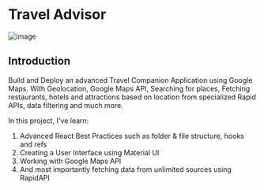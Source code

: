 # Travel Advisor

![image](https://user-images.githubusercontent.com/63361998/177350617-0adadce1-2462-4407-99d5-1a508f40f3d6.png)

## Introduction

Build and Deploy an advanced Travel Companion Application using Google Maps. With Geolocation, Google Maps API, Searching for places, Fetching restaurants, hotels and attractions based on location from specialized Rapid APIs, data filtering and much more.

In this project, I've learn:

1. Advanced React Best Practices such as folder & file structure, hooks and refs
2. Creating a User Interface using Material UI
3. Working with Google Maps API
4. And most importantly fetching data from unlimited sources using RapidAPI



